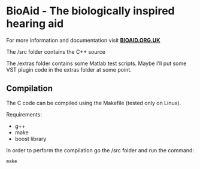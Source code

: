 BioAid - The biologically inspired hearing aid
===========================================

For more information and documentation visit **[BIOAID.ORG.UK](http:///bioaid.org.uk)**

The /src folder contains the C++ source

The /extras folder contains some Matlab test scripts. Maybe I'll put some VST plugin code in the extras folder at some point.

## Compilation

The C code can be compiled using the Makefile (tested only on Linux).

Requirements:

- g++
- make
- boost library

In order to perform the compilation go the /src folder and run the command:

~~~.{makefile}
make
~~~
